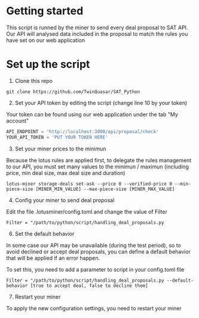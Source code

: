 # Getting started

This script is runned by the miner to send every deal proposal to SAT API.
Our API will analysed data included in the proposal to match the rules you have set on our web application


# Set up the script

1. Clone this repo

```
git clone https://github.com/TwinQuasar/SAT_Python
```

2. Set your API token by editing the script (change line 10 by your token)

Your token can be found using our web application under the tab "My account"

```python
API_ENDPOINT = 'http://localhost:3000/api/proposal/check'
YOUR_API_TOKEN = 'PUT YOUR TOKEN HERE'
```

3. Set your miner prices to the minimun

Because the lotus rules are applied first, to delegate the rules management to our API, you must set many values to the minimun / maximun (including price, min deal size, max deal size and duration)

```
lotus-miner storage-deals set-ask --price 0 --verified-price 0 --min-piece-size [MINER_MIN_VALUE] --max-piece-size [MINER_MAX_VALUE]
```

4. Config your miner to send deal proposal

Edit the file .lotusminer/config.toml and change the value of Filter

```
Filter = "/path/to/python/script/handling_deal_proposals.py
```

6. Set the default behavior

In some case our API may be unavailable (during the test period), so to avoid declined or accept deal proposals, you can define a default behavior that will be applied if an error happen.

To set this, you need to add a parameter to script in your config.toml file

```
Filter = "/path/to/python/script/handling_deal_proposals.py --default-behavior [true to accept deal, false to decline them]
```

7. Restart your miner

To apply the new configuration settings, you need to restart your miner

